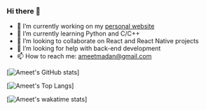 ### Hi there 👋

<!--
**ameetmadan/ameetmadan** is a ✨ _special_ ✨ repository because its `README.md` (this file) appears on your GitHub profile.
-->

- 🔭 I’m currently working on my [personal website](www.ameet-madan.ch)
- 🌱 I’m currently learning Python and C/C++
- 👯 I’m looking to collaborate on React and React Native projects
- 🤔 I’m looking for help with back-end development
- 📫 How to reach me: ameetmadan@gmail.com

[![Ameet's GitHub stats](https://github-readme-stats.vercel.app/api?username=ameetmadan)]

[![Ameet's Top Langs](https://github-readme-stats.vercel.app/api/top-langs/?username=ameetmadan)]

[![Ameet's wakatime stats](https://github-readme-stats.vercel.app/api/wakatime?username=ameetmadan&layout=compact)]
